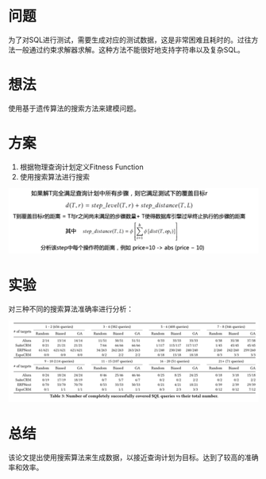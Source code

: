 # 问题

为了对SQL进行测试，需要生成对应的测试数据，这是非常困难且耗时的。过往方法一般通过约束求解器求解。这种方法不能很好地支持字符串以及复杂SQL。

# 想法

使用基于遗传算法的搜索方法来建模问题。

# 方案

1. 根据物理查询计划定义Fitness Function
2. 使用搜索算法进行搜索

![1711332264361](image/EvoSql18/1711332264361.png)

# 实验

对三种不同的搜索算法准确率进行分析：

![1711332399973](image/EvoSql18/1711332399973.png)

# 总结

该论文提出使用搜索算法来生成数据，以接近查询计划为目标。达到了较高的准确率和效率。
